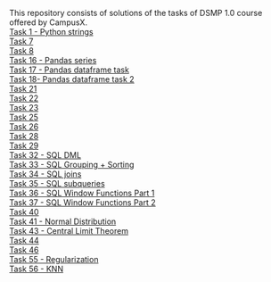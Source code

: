 This repository consists of solutions of the tasks of DSMP 1.0 course offered by CampusX.<br>
[Task 1 - Python strings](https://github.com/diapatel/DSMP-1-tasks/blob/master/strings.ipynb)<br>
[Task 7](https://github.com/diapatel/DSMP-1-tasks/tree/master/task%207)<br>
[Task 8](https://github.com/diapatel/DSMP-1-tasks/tree/master/task%208)<br>
[Task 16 - Pandas series](https://github.com/diapatel/DSMP-1-tasks/tree/master/pandas%20series)<br>
[Task 17 - Pandas dataframe task](https://github.com/diapatel/DSMP-1-tasks/tree/master/dataframe%20task)<br>
[Task 18- Pandas dataframe task 2](https://github.com/diapatel/DSMP-1-tasks/tree/master/dataframe%20task%202)<br>
[Task 21](https://github.com/diapatel/DSMP-1-tasks/tree/master/task%2021)<br>
[Task 22](https://github.com/diapatel/DSMP-1-tasks/tree/master/task%2022)<br>
[Task 23](https://github.com/diapatel/DSMP-1-tasks/tree/master/task%2023)<br>
[Task 25](https://github.com/diapatel/DSMP-1-tasks/tree/master/task%2025)<br>
[Task 26](https://github.com/diapatel/DSMP-1-tasks/tree/master/task%2026)<br>
[Task 28](https://github.com/diapatel/DSMP-1-tasks/tree/master/task%2028)<br>
[Task 29](https://github.com/diapatel/DSMP-1-tasks/tree/master/task%2029)<br>
[Task 32 - SQL DML](https://github.com/diapatel/DSMP-1-tasks/tree/master/task%2032%20-%20sql%20DML)<br>
[Task 33 - SQL Grouping + Sorting](https://github.com/diapatel/DSMP-1-tasks/tree/master/task%2033)<br>
[Task 34 - SQL joins](https://github.com/diapatel/DSMP-1-tasks/tree/master/task%2034)<br>
[Task 35 - SQL subqueries](https://github.com/diapatel/DSMP-1-tasks/tree/master/task%2035)<br>
[Task 36 - SQL Window Functions Part 1](https://github.com/diapatel/DSMP-1-tasks/tree/master/task%2036)<br>
[Task 37 - SQL Window Functions Part 2](https://github.com/diapatel/DSMP-1-tasks/tree/master/task%2037)<br>
[Task 40](https://github.com/diapatel/DSMP-1-tasks/tree/master/task%2040)<br>
[Task 41 - Normal Distribution](https://github.com/diapatel/DSMP-1-tasks/tree/master/task%2041)<br>
[Task 43 - Central Limit Theorem](https://github.com/diapatel/DSMP-1-tasks/tree/master/Task%2043)<br>
[Task 44](https://github.com/diapatel/DSMP-1-tasks/tree/master/task%2044)<br>
[Task 46](https://github.com/diapatel/DSMP-1-tasks/tree/master/task%2046)<br>
[Task 55 - Regularization](https://github.com/diapatel/DSMP-1-tasks/tree/master/regularization%20task)<br>
[Task 56 - KNN](https://github.com/diapatel/DSMP-1-tasks/tree/master/KNN%20task)<br>
